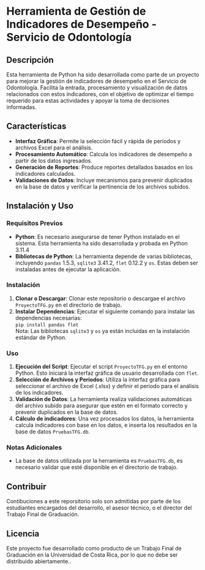 # Herramienta de Gestión de Indicadores de Desempeño - Servicio de Odontología

## Descripción
Esta herramienta de Python ha sido desarrollada como parte de un proyecto para mejorar la gestión de indicadores de desempeño en el Servicio de Odontología. Facilita la entrada, procesamiento y visualización de datos relacionados con estos indicadores, con el objetivo de optimizar el tiempo requerido para estas actividades y apoyar la toma de decisiones informadas.

## Características
- **Interfaz Gráfica**: Permite la selección fácil y rápida de periodos y archivos Excel para el análisis.
- **Procesamiento Automático**: Calcula los indicadores de desempeño a partir de los datos ingresados.
- **Generación de Reportes**: Produce reportes detallados basados en los indicadores calculados.
- **Validaciones de Datos**: Incluye mecanismos para prevenir duplicados en la base de datos y verificar la pertinencia de los archivos subidos.

## Instalación y Uso

### Requisitos Previos
- **Python**: Es necesario asegurarse de tener Python instalado en el sistema. Esta herramienta ha sido desarrollada y probada en Python 3.11.4
- **Bibliotecas de Python**: La herramienta depende de varias bibliotecas, incluyendo `pandas` 1.5.3, `sqlite3` 3.41.2, `flet` 0.12.2 y `os`. Estas deben ser instaladas antes de ejecutar la aplicación.

### Instalación
1. **Clonar o Descargar**: Clonar este repositorio o descargae el archivo `ProyectoTFG.py` en el directorio de trabajo.
2. **Instalar Dependencias**: Ejecutar el siguiente comando para instalar las dependencias necesarias:\
`pip install pandas flet`\
Nota: Las bibliotecas `sqlite3` y `os` ya están incluidas en la instalación estándar de Python.

### Uso
1. **Ejecución del Script**: Ejecutar el script `ProyectoTFG.py` en el entorno Python. Esto iniciará la interfaz gráfica de usuario desarrollada con `flet`.
2. **Selección de Archivos y Periodos**: Utiliza la interfaz gráfica para seleccionar el archivo de Excel (.xlsx) y definir el periodo para el análisis de los indicadores.
3. **Validación de Datos**: La herramienta realiza validaciones automáticas del archivo subido para asegurar que estén en el formato correcto y prevenir duplicados en la base de datos.
4. **Cálculo de indicadores**: Una vez procesados los datos, la herramienta calcula indicadores con base en los datos, e inserta los resultados en la base de datos `PruebasTFG.db`.

### Notas Adicionales
- La base de datos utilizada por la herramienta es `PruebasTFG.db`, es necesario validar que esté disponible en el directorio de trabajo.

## Contribuir
Contibuciones a este reporsitorio solo son admitidas por parte de los estudiantes encargados del desarrollo, el asesor técnico, o el director del Trabajo Final de Graduación.

## Licencia
Este proyecto fue desarrollado como producto de un Trabajo Final de Graduación en la Universidad de Costa Rica, por lo que no debe ser distribuido abiertamente..

